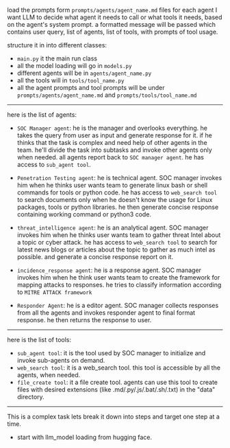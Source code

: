 load the prompts form `prompts/agents/agent_name.md` files for each agent
I want LLM to decide what agent it needs to call or what tools it needs, based on the agent's system prompt. a formatted message will be passed which contains user query, list of agents, list of tools, with prompts of tool usage.

structure it in into different classes:
- `main.py` it the main run class
- all the model loading will go in `models.py`
- different agents will be in `agents/agent_name.py`
- all the tools will in `tools/tool_name.py`
- all the agent prompts and tool prompts will be under `prompts/agents/agent_name.md` and `prompts/tools/tool_name.md`

-------------------------------
here is the list of agents:
- `SOC Manager agent`: he is the manager and overlooks everything. he takes the query from user as input and generate response for it. if he thinks that the task is complex and need help of other agents in the team. he'll divide the task into subtasks and invoke other agents only when needed. all agents report back to `SOC manager agent`. he has access to `sub_agent tool`.

- `Penetration Testing agent`: he is technical agent. SOC manager invokes him when he thinks user wants team to generate linux bash or shell commands for tools or python code. he has access to `web_search tool` to search documents only when he doesn't know the usage for Linux packages, tools or python libraries. he then generate concise response containing working command or python3 code.

- `threat_intelligence agent`: he is an analytical agent. SOC manager invokes him when he thinks user wants team to gather threat Intel about a topic or cyber attack. he has access to `web_search tool` to search for latest news blogs or articles about the topic to gather as much intel as possible. and generate a concise response report on it.

- `incidence_response agent`: he is a response agent. SOC manager invokes him when he think user wants team to create the framework for mapping attacks to responses. he tries to classify information according to `MITRE ATTACK framework`

- `Responder Agent`: he is a editor agent. SOC manager collects responses from all the agents and invokes responder agent to final 
format response. he then returns the response to user.

--------------------------------------
here is the list of tools:
- `sub_agent tool`: it is the tool used by SOC manager to initialize and invoke sub-agents on demand.
- `web_search tool`: it is a web_search tool. this tool is accessible by all the agents, when needed.
- `file_create tool`: it a file create tool. agents can use this tool to create files with desired extensions (like .md/.py/.js/.bat/.sh/.txt) in the "data" directory.

----------------------------------------


This is a complex task lets break it down into steps and target one step at a time. 
- start with llm_model loading from hugging face. 
